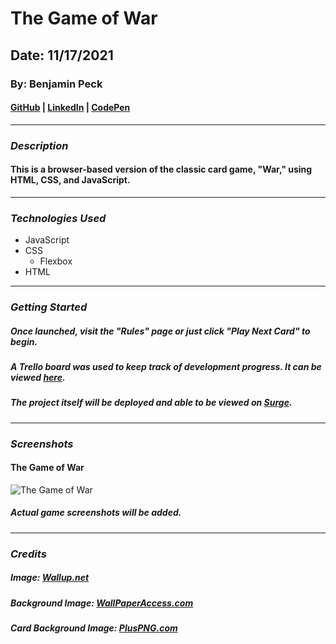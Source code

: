 # The Game of War
## Date: 11/17/2021
### By: Benjamin Peck
#### [GitHub](https://github.com/benjaminobambino) | [LinkedIn](https://www.linkedin.com/in/benjamin-peck-352a3241/) | [CodePen](https://codepen.io/benjaminobambino/)
***
### ***Description***
#### This is a browser-based version of the classic card game, "War," using HTML, CSS, and JavaScript.
***
### ***Technologies Used***
* JavaScript
* CSS
  * Flexbox
* HTML
***
### ***Getting Started***
##### Once launched, visit the "Rules" page or just click "Play Next Card" to begin.
##### A Trello board was used to keep track of development progress. It can be viewed [here](https://trello.com/b/ymfaB88v/the-game-of-war).
##### The project itself will be deployed and able to be viewed on [Surge](https://surge.sh/).
***
### ***Screenshots***
#### The Game of War
![The Game of War](https://i.imgur.com/7FqISFC.jpg?2)
##### Actual game screenshots will be added.
<!-- #### Be Amazed
![Be Amazed](https://external-content.duckduckgo.com/iu/?u=https%3A%2F%2Ftse2.mm.bing.net%2Fth%3Fid%3DOIP.yfAaA7bJbgM8qROftcQr4AHaEK%26pid%3DApi&f=1)
### Have Fun
![Have Fun](https://external-content.duckduckgo.com/iu/?u=https%3A%2F%2Fimage.slidesharecdn.com%2Fpresentation1-091126055432-phpapp01%2F95%2Fhave-fun-1-728.jpg%3Fcb%3D1259272544&f=1&nofb=1) -->
<!-- *** -->
<!-- ### ***Future Updates***
- [ ] Future Update 1
- [ ] Future Update 2 -->
<!-- - [x] Completed Update
- [x] ~~Strikethrough~~ Items Also -->
***
### ***Credits***

##### Image: [Wallup.net](https://wallup.net/poker-cards-2/)

##### Background Image: [WallPaperAccess.com](https://wallpaperaccess.com/old-scroll)

##### Card Background Image: [PlusPNG.com](https://pluspng.com/png-131540.html)

<!-- ##### Markdown Guide: [ia.net](https://ia.net/writer/support/general/markdown-guide)

##### Markdown Cheatsheet: [GitHub](https://guides.github.com/pdfs/markdown-cheatsheet-online.pdf) -->